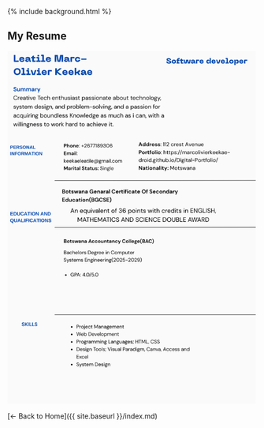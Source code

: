 {% include background.html %}

<section id="resume">
<h1>My Resume</h1>
<img src="assets/resume.png" alt="Resume">

[← Back to Home]({{ site.baseurl }}/index.md)

<script src="https://cdn.jsdelivr.net/npm/particles.js"></script>
<script>
particlesJS("particles-js", {
  "particles": {
    "number": {"value": 80},
    "size": {"value": 3},
    "move": {"speed": 1},
    "line_linked": {"enable": true, "color": "#00ffff"},
    "color": {"value": "#00ffff"}
  }
});
</script>


